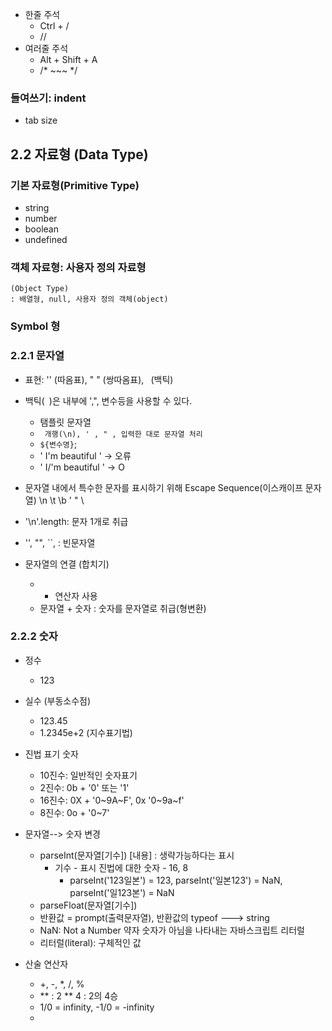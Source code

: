 - 한줄 주석
  - Ctrl + /
  - //
- 여러줄 주석
  - Alt + Shift + A
  - /* ~~~ */

### 들여쓰기: indent
 -  tab size

## 2.2 자료형 (Data Type)
  
### 기본 자료형(Primitive Type)
- string
- number
- boolean
- undefined

### 객체 자료형: 사용자 정의 자료형
    (Object Type)
    : 배열형, null, 사용자 정의 객체(object)

### Symbol 형

### 2.2.1 문자열
- 표현: '' (따옴표), " " (쌍따옴표), ` `(백틱)
- 백틱(` `)은 내부에 ',", 변수등을 사용할 수 있다.
  - 탬플릿 문자열
  - `  개행(\n), ' , " , 입력한 대로 문자열 처리 `
  - ` ${변수명} `;
  - ' I'm beautiful ' -> 오류
  - ' I/'m beautiful ' -> O
- 문자열 내에서 특수한 문자를 표시하기 위해
  Escape Sequence(이스캐이프 문자열)
  \n
  \t
  \b
  \'
  \"
  \\
- '\n'.length: 문자 1개로 취급
- '', "", ``, : 빈문자열

- 문자열의 연결 (합치기)
  - + 연산자 사용
  - 문자열 + 숫자 : 숫자를 문자열로 취급(형변환)

### 2.2.2 숫자
- 정수
  - 123
- 실수 (부동소수점)
  - 123.45
  - 1.2345e+2 (지수표기법)
  
- 진법 표기 숫자
  - 10진수: 일반적인 숫자표기
  - 2진수: 0b + '0' 또는 '1'
  - 16진수: 0X + '0~9A~F', 0x '0~9a~f'
  - 8진수: 0o + '0~7' 

- 문자열--> 숫자 변경
  - parseInt(문자열[기수]) [내용] : 생략가능하다는 표시
    - 기수 - 표시 진법에 대한 숫자 - 16, 8
      - parseInt('123일본') = 123, parseInt('일본123') = NaN, parseInt('일123본') = NaN
  - parseFloat(문자열[기수])
  - 반환값 = prompt(출력문자열), 반환값의 typeof ---> string
  - NaN: Not a Number 약자 숫자가 아님을 나타내는 자바스크립트 리터럴
  - 리터럴(literal): 구체적인 값

- 산술 연산자
  - +, -, *, /, %
  - ** : 2 ** 4 : 2의 4승
  - 1/0 = infinity, -1/0 = -infinity
  - 


  
